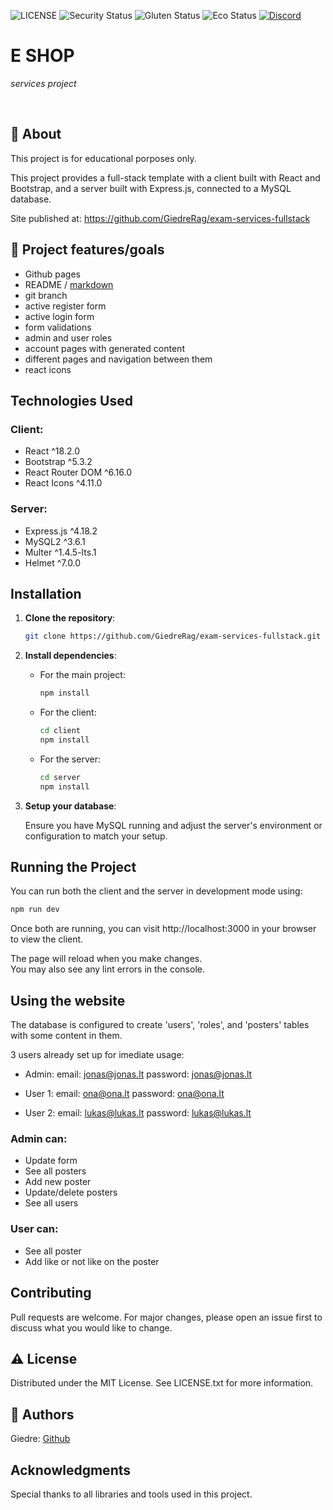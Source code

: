 ![LICENSE](https://img.shields.io/badge/license-MIT-blue.svg?style=flat-square)
![Security Status](https://img.shields.io/security-headers?label=Security&url=https%3A%2F%2Fgithub.com&style=flat-square)
![Gluten Status](https://img.shields.io/badge/Gluten-Free-green.svg)
![Eco Status](https://img.shields.io/badge/ECO-Friendly-green.svg)
[![Discord](https://discord.com/api/guilds/571393319201144843/widget.png)](https://discord.gg/dRwW4rw)

# E SHOP

_services project_

<br>

## 🌟 About

This project is for educational porposes only. 

This project provides a full-stack template with a client built with React and Bootstrap, and a server built with Express.js, connected to a MySQL database.

Site published at: https://github.com/GiedreRag/exam-services-fullstack

## 🎯 Project features/goals

- Github pages
- README / [markdown](https://docs.github.com/en/get-started/writing-on-github/getting-started-with-writing-and-formatting-on-github/basic-writing-and-formatting-syntax)
- git branch
- active register form
- active login form
- form validations
- admin and user roles
- account pages with generated content
- different pages and navigation between them
- react icons

## Technologies Used

### Client:
- React ^18.2.0
- Bootstrap ^5.3.2
- React Router DOM ^6.16.0
- React Icons ^4.11.0

### Server:
- Express.js ^4.18.2
- MySQL2 ^3.6.1
- Multer ^1.4.5-lts.1
- Helmet ^7.0.0

## Installation

1. **Clone the repository**:
    ```bash
    git clone https://github.com/GiedreRag/exam-services-fullstack.git
    ```

2. **Install dependencies**:

    - For the main project:
        ```bash
        npm install
        ```

    - For the client:
        ```bash
        cd client
        npm install
        ```

    - For the server:
        ```bash
        cd server
        npm install
        ```

3. **Setup your database**:

    Ensure you have MySQL running and adjust the server's environment or configuration to match your setup.

## Running the Project

You can run both the client and the server in development mode using:

```bash
npm run dev
```

Once both are running, you can visit http://localhost:3000 in your browser to view the client.

The page will reload when you make changes.\
You may also see any lint errors in the console.

## Using the website

The database is configured to create 'users', 'roles', and 'posters' tables with some content in them. 

3 users already set up for imediate usage:

- Admin: email: jonas@jonas.lt password: jonas@jonas.lt

- User 1: email: ona@ona.lt password: ona@ona.lt 

- User 2: email: lukas@lukas.lt password: lukas@lukas.lt 

### Admin can:

- Update form
- See all posters
- Add new poster
- Update/delete posters
- See all users

### User can:

- See all poster
- Add like or not like on the poster

## Contributing

Pull requests are welcome. For major changes, please open an issue first to discuss what you would like to change.

## ⚠️ License

Distributed under the MIT License. See LICENSE.txt for more information.

## 👱 Authors

Giedre: [Github](https://github.com/GiedreRag)

## Acknowledgments

Special thanks to all libraries and tools used in this project.
